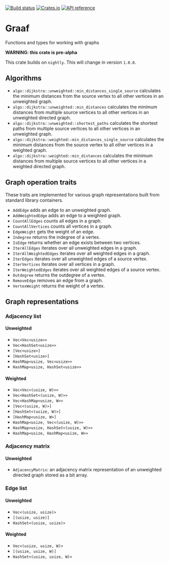 [![Build status](https://github.com/bsdrks/graaf/actions/workflows/rust.yml/badge.svg)](https://github.com/bsdrks/graaf/actions)
[![Crates.io](https://img.shields.io/crates/v/graaf.svg)](https://crates.io/crates/graaf)
[![API reference](https://docs.rs/graaf/badge.svg)](https://docs.rs/graaf)

# Graaf

Functions and types for working with graphs

**WARNING: this crate is pre-alpha**

This crate builds on `nightly`. This will change in version `1.0.0`.

## Algorithms

- `algo::dijkstra::unweighted::min_distances_single_source` calculates the minimum distances from the source vertex to all other vertices in an unweighted graph.
- `algo::dijkstra::unweighted::min_distances` calculates the minimum distances from multiple source vertices to all other vertices in an unweighted directed graph.
- `algo::dijkstra::unweighted::shortest_paths` calculates the shortest paths from multiple source vertices to all other vertices in an unweighted graph.
- `algo::dijkstra::weighted::min_distances_single_source` calculates the minimum distances from the source vertex to all other vertices in a weighted graph.
- `algo::dijkstra::weighted::min_distances` calculates the minimum distances from multiple source vertices to all other vertices in a weighted directed graph.

## Graph operation traits

These traits are implemented for various graph representations built from standard library containers.

- `AddEdge` adds an edge to an unweighted graph.
- `AddWeightedEdge` adds an edge to a weighted graph.
- `CountAllEdges` counts all edges in a graph.
- `CountAllVertices` counts all vertices in a graph.
- `EdgeWeight` gets the weight of an edge.
- `Indegree` returns the indegree of a vertex.
- `IsEdge` returns whether an edge exists between two vertices.
- `IterAllEdges` iterates over all unweighted edges in a graph.
- `IterAllWeightedEdges` iterates over all weighted edges in a graph.
- `IterEdges` iterates over all unweighted edges of a source vertex.
- `IterVertices` iterates over all vertices in a graph.
- `IterWeightedEdges` iterates over all weighted edges of a source vertex.
- `Outdegree` returns the outdegree of a vertex.
- `RemoveEdge` removes an edge from a graph.
- `VertexWeight` returns the weight of a vertex.

## Graph representations

### Adjacency list

#### Unweighted

- `Vec<Vec<usize>>`
- `Vec<HashSet<usize>>`
- `[Vec<usize>]`
- `[HashSet<usize>]`
- `HashMap<usize, Vec<usize>>`
- `HashMap<usize, HashSet<usize>>`

#### Weighted

- `Vec<Vec<(usize, W)>>`
- `Vec<HashSet<(usize, W)>>`
- `Vec<HashMap<usize, W>>`
- `[Vec<(usize, W)>]`
- `[HashSet<(usize, W)>]`
- `[HashMap<usize, W>]`
- `HashMap<usize, Vec<(usize, W)>>`
- `HashMap<usize, HashSet<(usize, W)>>`
- `HashMap<usize, HashMap<usize, W>>`

### Adjacency matrix

#### Unweighted

- `AdjacencyMatrix`: an adjacency matrix representation of an unweighted directed graph stored as a bit array.

### Edge list

#### Unweighted

- `Vec<(usize, usize)>`
- `[(usize, usize)]`
- `HashSet<(usize, usize)>`

#### Weighted

- `Vec<(usize, usize, W)>`
- `[(usize, usize, W)]`
- `HashSet<(usize, usize, W)>`
